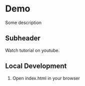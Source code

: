 # Demo

Some description


## Subheader

Watch tutorial on youtube.

## Local Development

1. Open index.html in your browser